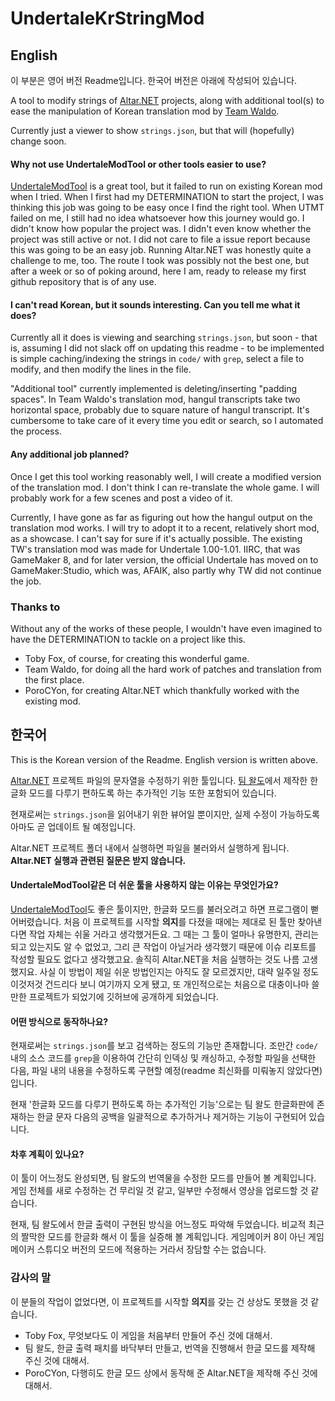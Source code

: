 # UndertaleKrStringMod
## English
이 부분은 영어 버전 Readme입니다. 한국어 버전은 아래에 작성되어 있습니다.

A tool to modify strings of [Altar.NET](https://gitlab.com/PoroCYon/Altar.NET) projects, along with additional tool(s) to ease the manipulation of Korean translation mod by [Team Waldo](https://blog.naver.com/PostList.nhn?blogId=teamwaldo).

Currently just a viewer to show `strings.json`, but that will (hopefully) change soon.

#### Why not use UndertaleModTool or other tools easier to use?

[UndertaleModTool](https://github.com/krzys-h/UndertaleModTool) is a great tool, but it failed to run on existing Korean mod when I tried. When I first had my DETERMINATION to start the project, I was thinking this job was going to be easy once I find the right tool. When UTMT failed on me, I still had no idea whatsoever how this journey would go. I didn't know how popular the project was. I didn't even know whether the project was still active or not. I did not care to file a issue report because this was going to be an easy job. Running Altar.NET was honestly quite a challenge to me, too. The route I took was possibly not the best one, but after a week or so of poking around, here I am, ready to release my first github repository that is of any use.

#### I can't read Korean, but it sounds interesting. Can you tell me what it does?

Currently all it does is viewing and searching `strings.json`, but soon - that is, assuming I did not slack off on updating this readme - to be implemented is simple caching/indexing the strings in `code/` with `grep`, select a file to modify, and then modify the lines in the file.

"Additional tool" currently implemented is deleting/inserting "padding spaces". In Team Waldo's translation mod, hangul transcripts take two horizontal space, probably due to square nature of hangul transcript. It's cumbersome to take care of it every time you edit or search, so I automated the process.

#### Any additional job planned?

Once I get this tool working reasonably well, I will create a modified version of the translation mod. I don't think I can re-translate the whole game. I will probably work for a few scenes and post a video of it.

Currently, I have gone as far as figuring out how the hangul output on the translation mod works. I will try to adopt it to a recent, relatively short mod, as a showcase. I can't say for sure if it's actually possible. The existing TW's translation mod was made for Undertale 1.00-1.01. IIRC, that was GameMaker 8, and for later version, the official Undertale has moved on to GameMaker:Studio, which was, AFAIK, also partly why TW did not continue the job.

### Thanks to

Without any of the works of these people, I wouldn't have even imagined to have the DETERMINATION to tackle on a project like this.

- Toby Fox, of course, for creating this wonderful game.
- Team Waldo, for doing all the hard work of patches and translation from the first place.
- PoroCYon, for creating Altar.NET which thankfully worked with the existing mod.

## 한국어
This is the Korean version of the Readme. English version is written above.

[Altar.NET](https://gitlab.com/PoroCYon/Altar.NET) 프로젝트 파일의 문자열을 수정하기 위한 툴입니다. [팀 왈도](https://blog.naver.com/PostList.nhn?blogId=teamwaldo)에서 제작한 한글화 모드를 다루기 편하도록 하는 추가적인 기능 또한 포함되어 있습니다.

현재로써는 `strings.json`을 읽어내기 위한 뷰어일 뿐이지만, 실제 수정이 가능하도록 아마도 곧 업데이트 될 예정입니다.

Altar.NET 프로젝트 폴더 내에서 실행하면 파일을 불러와서 실행하게 됩니다. **Altar.NET 실행과 관련된 질문은 받지 않습니다.**

#### UndertaleModTool같은 더 쉬운 툴을 사용하지 않는 이유는 무엇인가요?

[UndertaleModTool](https://github.com/krzys-h/UndertaleModTool)도 좋은 툴이지만, 한글화 모드를 불러오려고 하면 프로그램이 뻗어버렸습니다. 처음 이 프로젝트를 시작할 **의지**를 다졌을 때에는 제대로 된 툴만 찾아낸다면 작업 자체는 쉬울 거라고 생각했거든요. 그 때는 그 툴이 얼마나 유명한지, 관리는 되고 있는지도 알 수 없었고, 그리 큰 작업이 아닐거라 생각했기 때문에 이슈 리포트를 작성할 필요도 없다고 생각했고요. 솔직히 Altar.NET을 처음 실행하는 것도 나름 고생했지요. 사실 이 방법이 제일 쉬운 방법인지는 아직도 잘 모르겠지만, 대략 일주일 정도 이것저것 건드리다 보니 여기까지 오게 됐고, 또 개인적으로는 처음으로 대충이나마 쓸만한 프로젝트가 되었기에 깃허브에 공개하게 되었습니다.

#### 어떤 방식으로 동작하나요?

현재로써는 `strings.json`를 보고 검색하는 정도의 기능만 존재합니다. 조만간 `code/` 내의 소스 코드를 `grep`을 이용하여 간단히 인덱싱 및 캐싱하고, 수정할 파일을 선택한 다음, 파일 내의 내용을 수정하도록 구현할 예정(readme 최신화를 미뤄놓지 않았다면)입니다.

현재 '한글화 모드를 다루기 편하도록 하는 추가적인 기능'으로는 팀 왈도 한글화판에 존재하는 한글 문자 다음의 공백을 일괄적으로 추가하거나 제거하는 기능이 구현되어 있습니다.

#### 차후 계획이 있나요?

이 툴이 어느정도 완성되면, 팀 왈도의 번역물을 수정한 모드를 만들어 볼 계획입니다. 게임 전체를 새로 수정하는 건 무리일 것 같고, 일부만 수정해서 영상을 업로드할 것 같습니다.

현재, 팀 왈도에서 한글 출력이 구현된 방식을 어느정도 파악해 두었습니다. 비교적 최근의 짤막한 모드를 한글화 해서 이 툴을 실증해 볼 계획입니다. 게임메이커 8이 아닌 게임메이커 스튜디오 버전의 모드에 적용하는 거라서 장담할 수는 없습니다.

### 감사의 말

이 분들의 작업이 없었다면, 이 프로젝트를 시작할 **의지**를 갖는 건 상상도 못했을 것 같습니다.

- Toby Fox, 무엇보다도 이 게임을 처음부터 만들어 주신 것에 대해서.
- 팀 왈도, 한글 출력 패치를 바닥부터 만들고, 번역을 진행해서 한글 모드를 제작해 주신 것에 대해서.
- PoroCYon, 다행히도 한글 모드 상에서 동작해 준 Altar.NET을 제작해 주신 것에 대해서.
